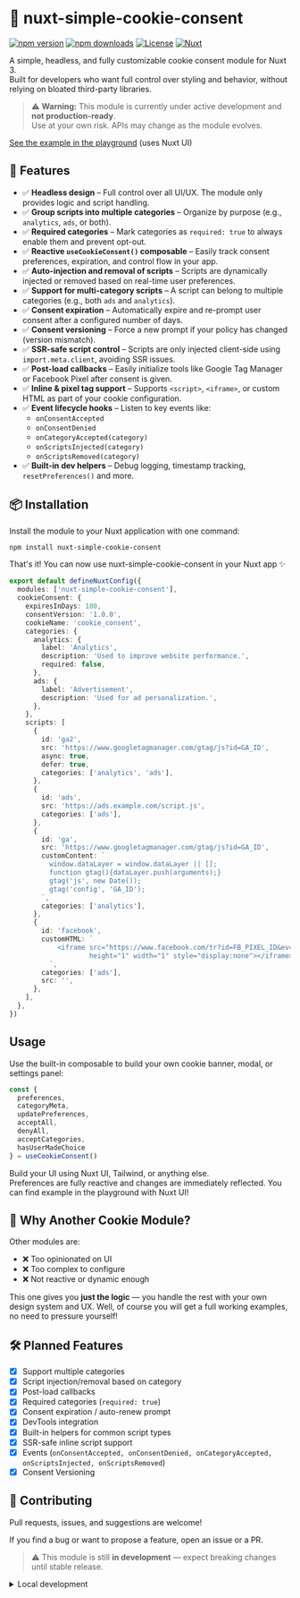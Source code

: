 # 🍪 nuxt-simple-cookie-consent

[![npm version][npm-version-src]][npm-version-href]
[![npm downloads][npm-downloads-src]][npm-downloads-href]
[![License][license-src]][license-href]
[![Nuxt][nuxt-src]][nuxt-href]

A simple, headless, and fully customizable cookie consent module for Nuxt 3.  
Built for developers who want full control over styling and behavior, without relying on bloated third-party libraries.

> ⚠️ **Warning:** This module is currently under active development and **not production-ready**.  
> Use at your own risk. APIs may change as the module evolves.

[See the example in the playground](./playground) (uses Nuxt UI)

## 🚀 Features

<!-- Highlight some of the features your module provide here -->
- ✅ **Headless design** – Full control over all UI/UX. The module only provides logic and script handling.
- ✅ **Group scripts into multiple categories** – Organize by purpose (e.g., `analytics`, `ads`, or both).
- ✅ **Required categories** – Mark categories as `required: true` to always enable them and prevent opt-out.
- ✅ **Reactive `useCookieConsent()` composable** – Easily track consent preferences, expiration, and control flow in your app.
- ✅ **Auto-injection and removal of scripts** – Scripts are dynamically injected or removed based on real-time user preferences.
- ✅ **Support for multi-category scripts** – A script can belong to multiple categories (e.g., both `ads` and `analytics`).
- ✅ **Consent expiration** – Automatically expire and re-prompt user consent after a configured number of days.
- ✅ **Consent versioning** – Force a new prompt if your policy has changed (version mismatch).
- ✅ **SSR-safe script control** – Scripts are only injected client-side using `import.meta.client`, avoiding SSR issues.
- ✅ **Post-load callbacks** – Easily initialize tools like Google Tag Manager or Facebook Pixel after consent is given.
- ✅ **Inline & pixel tag support** – Supports `<script>`, `<iframe>`, or custom HTML as part of your cookie configuration.
- ✅ **Event lifecycle hooks** – Listen to key events like:
  - `onConsentAccepted`
  - `onConsentDenied`
  - `onCategoryAccepted(category)`
  - `onScriptsInjected(category)`
  - `onScriptsRemoved(category)`
- ✅ **Built-in dev helpers** – Debug logging, timestamp tracking, `resetPreferences()` and more.

## 📦 Installation

Install the module to your Nuxt application with one command:

```bash
npm install nuxt-simple-cookie-consent
```

That's it! You can now use nuxt-simple-cookie-consent in your Nuxt app ✨

```ts
export default defineNuxtConfig({
  modules: ['nuxt-simple-cookie-consent'],
  cookieConsent: {
    expiresInDays: 180,
    consentVersion: '1.0.0',
    cookieName: 'cookie_consent',
    categories: {
      analytics: {
        label: 'Analytics',
        description: 'Used to improve website performance.',
        required: false,
      },
      ads: {
        label: 'Advertisement',
        description: 'Used for ad personalization.',
      },
    },
    scripts: [
      {
        id: 'ga2',
        src: 'https://www.googletagmanager.com/gtag/js?id=GA_ID',
        async: true,
        defer: true,
        categories: ['analytics', 'ads'],
      },
      {
        id: 'ads',
        src: 'https://ads.example.com/script.js',
        categories: ['ads'],
      },
      {
        id: 'ga',
        src: 'https://www.googletagmanager.com/gtag/js?id=GA_ID',
        customContent: `
          window.dataLayer = window.dataLayer || [];
          function gtag(){dataLayer.push(arguments);}
          gtag('js', new Date());
          gtag('config', 'GA_ID');
        `,
        categories: ['analytics'],
      },
      {
        id: 'facebook',
        customHTML: `
            <iframe src="https://www.facebook.com/tr?id=FB_PIXEL_ID&ev=PageView&noscript=1"
                    height="1" width="1" style="display:none"></iframe>
          `,
        categories: ['ads'],
        src: '',
      },
    ],
  },
})
```

## Usage

Use the built-in composable to build your own cookie banner, modal, or settings panel:

```ts
const {
  preferences,
  categoryMeta,
  updatePreferences,
  acceptAll,
  denyAll,
  acceptCategories,
  hasUserMadeChoice
} = useCookieConsent()
```

Build your UI using Nuxt UI, Tailwind, or anything else.  
Preferences are fully reactive and changes are immediately reflected.
You can find example in the playground with Nuxt UI!

## 📌 Why Another Cookie Module?

Other modules are:

- ❌ Too opinionated on UI
- ❌ Too complex to configure
- ❌ Not reactive or dynamic enough

This one gives you **just the logic** — you handle the rest with your own design system and UX.
Well, of course you will get a full working examples, no need to pressure yourself!

## 🛠 Planned Features
- [x] Support multiple categories
- [x] Script injection/removal based on category
- [x] Post-load callbacks
- [x] Required categories (`required: true`)
- [x] Consent expiration / auto-renew prompt
- [x] DevTools integration
- [x] Built-in helpers for common script types
- [x] SSR-safe inline script support
- [x] Events (`onConsentAccepted, onConsentDenied, onCategoryAccepted, onScriptsInjected, onScriptsRemoved`)
- [x] Consent Versioning

## 🙏 Contributing

Pull requests, issues, and suggestions are welcome!

If you find a bug or want to propose a feature, open an issue or a PR.

> ⚠️ This module is still **in development** — expect breaking changes until stable release.

<details>
  <summary>Local development</summary>
  
  ```bash
  # Install dependencies
  npm install
  
  # Generate type stubs
  npm run dev:prepare
  
  # Develop with the playground
  npm run dev
  
  # Build the playground
  npm run dev:build
  
  # Run ESLint
  npm run lint
  
  # Run Vitest
  npm run test
  npm run test:watch
  
  # Release new version
  npm run release
  ```

</details>


<!-- Badges -->
[npm-version-src]: https://img.shields.io/npm/v/nuxt-simple-cookie-consent/latest.svg?style=flat&colorA=020420&colorB=00DC82
[npm-version-href]: https://npmjs.com/package/nuxt-simple-cookie-consent

[npm-downloads-src]: https://img.shields.io/npm/dm/nuxt-simple-cookie-consent.svg?style=flat&colorA=020420&colorB=00DC82
[npm-downloads-href]: https://npm.chart.dev/nuxt-simple-cookie-consent

[license-src]: https://img.shields.io/npm/l/nuxt-simple-cookie-consent.svg?style=flat&colorA=020420&colorB=00DC82
[license-href]: https://npmjs.com/package/nuxt-simple-cookie-consent

[nuxt-src]: https://img.shields.io/badge/Nuxt-020420?logo=nuxt.js
[nuxt-href]: https://nuxt.com
